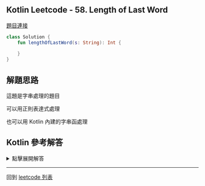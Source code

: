 ## Kotlin Leetcode - 58. Length of Last Word

[題目連接](https://leetcode.com/problems/length-of-last-word/)

```kotlin
class Solution {
    fun lengthOfLastWord(s: String): Int {
        
    }
}
```

## 解題思路

這題是字串處理的題目

可以用正則表達式處理

也可以用 Kotlin 內建的字串函處理

## Kotlin 參考解答


<details>
  <summary markdown='span'>點擊展開解答</summary>
  

我第一時間想到的是 Regex 解法

```kotlin
class Solution {
    fun lengthOfLastWord(s: String) =
        Regex("""[ ]?[\w]+[ ]*$""")
        .find(s)!!.value.trim().length
}
```

不過這個解法比較耗時

其他人有更好的解法如下

```kotlin
class Solution {
    fun lengthOfLastWord(s: String) =
        if (s.replace(" ", "").isEmpty()) 0
        else s.split(" ")
            .filter { it != "" }
            .reversed()[0]
            .length
}
```

</details>

------

回到 [leetcode 列表](index.md)

